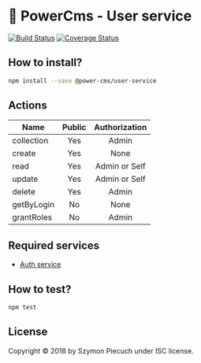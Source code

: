# :rocket: PowerCms - User service

[![Build Status](https://travis-ci.com/power-cms/user-service.svg?branch=master)](https://travis-ci.com/power-cms/user-service)
[![Coverage Status](https://coveralls.io/repos/github/power-cms/user-service/badge.svg)](https://coveralls.io/github/power-cms/user-service)

## How to install?

```bash
npm install --save @power-cms/user-service
```

## Actions

| Name       | Public | Authorization |
|------------|:------:|:-------------:|
| collection | Yes    | Admin         |
| create     | Yes    | None          |
| read       | Yes    | Admin or Self |
| update     | Yes    | Admin or Self |
| delete     | Yes    | Admin         |
| getByLogin | No     | None          |
| grantRoles | No     | Admin         |

## Required services

* [Auth service](https://github.com/power-cms/auth-service)

## How to test?

```bash
npm test
```

## License

Copyright &copy; 2018 by Szymon Piecuch under ISC license.
